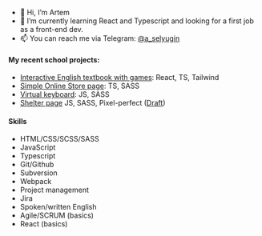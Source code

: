 - 👋 Hi, I’m Artem
- 🌱 I’m currently learning React and Typescript and looking for a first job as a front-end dev.
- 📫 You can reach me via Telegram: [@a_selyugin](https://t.me/a_selyugin)

#### My recent school projects:
- [Interactive English textbook with games](http://rslang-team75.pages.dev/): React, TS, Tailwind
- [Simple Online Store page](https://rolling-scopes-school.github.io/a-selyugin-JSFE2022Q1/online-store/): TS, SASS
- [Virtual keyboard](https://a-selyugin.github.io/virtual-keyboard/): JS, SASS
- [Shelter page](https://rolling-scopes-school.github.io/a-selyugin-JSFE2022Q1/shelter/pages/main/index.html) JS, SASS, Pixel-perfect ([Draft](https://www.figma.com/file/tKcmzkARtMUFQAR9VLdLkl/shelter-dom))

#### Skills
- HTML/CSS/SCSS/SASS
- JavaScript
- Typescript
- Git/Github
- Subversion
- Webpack
- Project management
- Jira
- Spoken/written English
- Agile/SCRUM (basics)
- React (basics)

<!---
a-selyugin/a-selyugin is a ✨ special ✨ repository because its `README.md` (this file) appears on your GitHub profile.
You can click the Preview link to take a look at your changes.
--->
